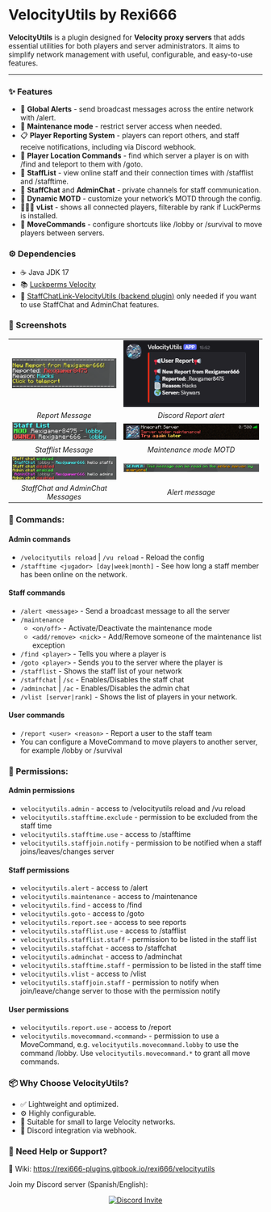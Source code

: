 # VelocityUtils by Rexi666

**VelocityUtils** is a plugin designed for **Velocity proxy servers** that adds essential utilities for both players and server administrators. It aims to simplify network management with useful, configurable, and easy-to-use features.

---

### ✨ Features
- 📣 **Global Alerts** - send broadcast messages across the entire network with /alert.
- 🔧 **Maintenance mode** - restrict server access when needed.
- 📋 **Player Reporting System** - players can report others, and staff receive notifications, including via Discord webhook.
- 🧭 **Player Location Commands** - find which server a player is on with /find and teleport to them with /goto.
- 👥 **StaffList** - view online staff and their connection times with /stafflist and /stafftime.
- 🔐 **StaffChat** and **AdminChat** - private channels for staff communication.
- 📜 **Dynamic MOTD** - customize your network’s MOTD through the config.
- 🧑‍🤝‍🧑 **vList** - shows all connected players, filterable by rank if LuckPerms is installed.
- 🚪 **MoveCommands** - configure shortcuts like /lobby or /survival to move players between servers.

### ⚙️ Dependencies
- ☕ Java JDK 17
- 📚 [Luckperms Velocity](https://luckperms.net/download)
- 🔁 [StaffChatLink-VelocityUtils (backend plugin)](https://github.com/Rexi666/StaffChatLink-VelocityUtils/releases/latest) only needed if you want to use StaffChat and AdminChat features.

### 📸 Screenshots
|                                                                                                                  |                         |
|:----------------------------------------------------------------------------------------------------------------:| :--------------------------------------: |
|       ![](https://raw.githubusercontent.com/Rexi666/VelocityUtils/refs/heads/main/Wiki/Images/report.png)        | ![](https://raw.githubusercontent.com/Rexi666/VelocityUtils/refs/heads/main/Wiki/Images/report_discord.png) | 
|                                                 *Report Message*                                                 | *Discord Report alert* | 
|      ![](https://raw.githubusercontent.com/Rexi666/VelocityUtils/refs/heads/main/Wiki/Images/stafflist.png)      | ![](https://raw.githubusercontent.com/Rexi666/VelocityUtils/refs/heads/main/Wiki/Images/maintenance.png) | 
|                                               *Stafflist Message*                                                | *Maintenance mode MOTD* |
| ![](https://raw.githubusercontent.com/Rexi666/VelocityUtils/refs/heads/main/Wiki/Images/staffchat_adminchat.png) | ![](https://raw.githubusercontent.com/Rexi666/VelocityUtils/refs/heads/main/Wiki/Images/alert.png) |
|                                        *StaffChat and AdminChat Messages*                                        | *Alert message* |

### 🧪 Commands:
#### Admin commands
- `/velocityutils reload` | `/vu reload` - Reload the config
- `/stafftime <jugador> [day|week|month]` - See how long a staff member has been online on the network.
#### Staff commands
- `/alert <message>` - Send a broadcast message to all the server
- `/maintenance`
  - `<on/off>` - Activate/Deactivate the maintenance mode
  - `<add/remove> <nick>` - Add/Remove someone of the maintenance list exception
- `/find <player>` - Tells you where a player is
- `/goto <player>` - Sends you to the server where the player is
- `/stafflist` - Shows the staff list of your network
- `/staffchat` | `/sc` - Enables/Disables the staff chat
- `/adminchat` | `/ac` - Enables/Disables the admin chat
- `/vlist [server|rank]` - Shows the list of players in your network.
#### User commands
- `/report <user> <reason>` - Report a user to the staff team
- You can configure a MoveCommand to move players to another server, for example /lobby or /survival

### 🔐 Permissions:
#### Admin permissions
- `velocityutils.admin` - access to /velocityutils reload and /vu reload
- `velocityutils.stafftime.exclude` - permission to be excluded from the staff time
- `velocityutils.stafftime.use` - access to /stafftime
- `velocityutils.staffjoin.notify` - permission to be notified when a staff joins/leaves/changes server
#### Staff permissions
- `velocityutils.alert` - access to /alert
- `velocityutils.maintenance` - access to /maintenance
- `velocityutils.find` - access to /find
- `velocityutils.goto` - access to /goto
- `velocityutils.report.see` - access to see reports
- `velocityutils.stafflist.use` - access to /stafflist
- `velocityutils.stafflist.staff` - permission to be listed in the staff list
- `velocityutils.staffchat` - access to /staffchat
- `velocityutils.adminchat` - access to /adminchat
- `velocityutils.stafftime.staff` - permission to be listed in the staff time
- `velocityutils.vlist` - access to /vlist
- `velocityutils.staffjoin.staff` - permission to notify when join/leave/change server to those with the permission notify
#### User permissions
- `velocityutils.report.use` - access to /report
- `velocityutils.movecommand.<command>` - permission to use a MoveCommand, e.g. `velocityutils.movecommand.lobby` to use the command /lobby. Use `velocityutils.movecommand.*` to grant all move commands.

### 📦 Why Choose VelocityUtils?
- ✅ Lightweight and optimized.
- ⚙️ Highly configurable.
- 🧠 Suitable for small to large Velocity networks.
- 🔗 Discord integration via webhook.

### 💬 Need Help or Support?
📖 Wiki: https://rexi666-plugins.gitbook.io/rexi666/velocityutils

Join my Discord server (Spanish/English):
<p align="center">
  <a href="https://discord.com/invite/a3zkKtrjTr">
    <img src="https://discordapp.com/api/guilds/1025688556779360266/widget.png?style=banner3" alt="Discord Invite"/>
  </a>
</p>